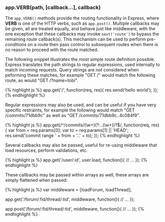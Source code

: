 <h3 id='app.VERB'>app.VERB(path, [callback...], callback)</h3>

The `app.VERB()` methods provide the routing functionality
in Express, where <strong>VERB</strong> is one of the HTTP verbs, such
as `app.post()`. Multiple callbacks may be given, all are treated
equally, and behave just like middleware, with the one exception that
these callbacks may invoke `next('route')` to bypass the
remaining route callback(s). This mechanism can be used to perform pre-conditions
on a route then pass control to subsequent routes when there is no reason to proceed
with the route matched.

The following snippet illustrates the most simple route definition possible. Express
translates the path strings to regular expressions, used internally to match incoming requests.
Query strings are <em>not</em> considered when peforming these matches, for example "GET /"
would match the following route, as would "GET /?name=tobi".

{% highlight js %}
app.get('/', function(req, res){
  res.send('hello world');
});
{% endhighlight %}

Regular expressions may also be used, and can be useful
if you have very specific restraints, for example the following
would match "GET /commits/71dbb9c" as well as "GET /commits/71dbb9c..4c084f9".

{% highlight js %}
app.get(/^\/commits\/(\w+)(?:\.\.(\w+))?$/, function(req, res){
  var from = req.params[0];
  var to = req.params[1] || 'HEAD';
  res.send('commit range ' + from + '..' + to);
});
{% endhighlight %}

Several callbacks may also be passed, useful for re-using middleware
that load resources, perform validations, etc.

{% highlight js %}
app.get('/user/:id', user.load, function(){
  // ...
});
{% endhighlight %}

These callbacks may be passed within arrays as well, these arrays are
simply flattened when passed:

{% highlight js %}
var middleware = [loadForum, loadThread];

app.get('/forum/:fid/thread/:tid', middleware, function(){
  // ...
});

app.post('/forum/:fid/thread/:tid', middleware, function(){
  // ...
});
{% endhighlight %}
